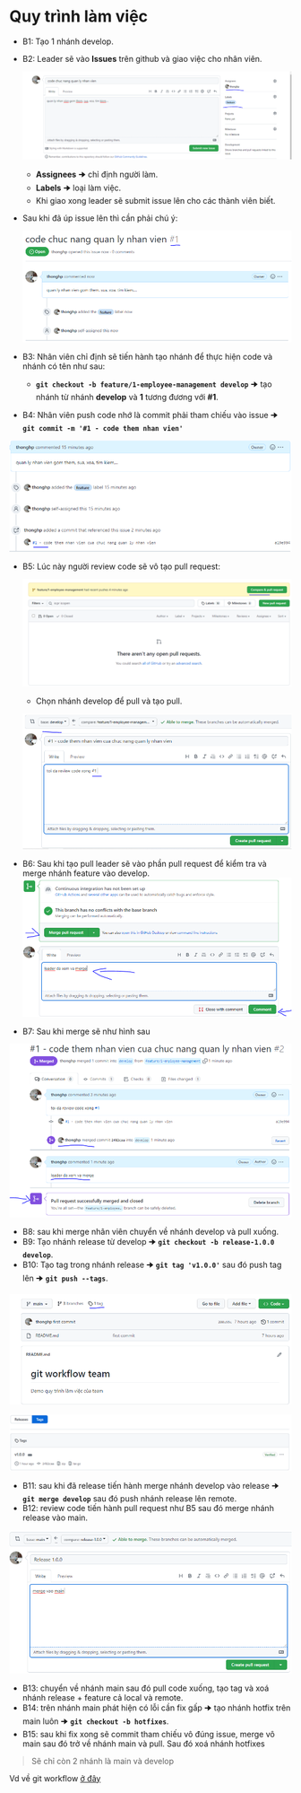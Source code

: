 # Quy trình làm việc 

- B1: Tạo 1 nhánh develop.
- B2: Leader sẽ vào **Issues** trên github và giao việc cho nhân viên.

    ![alt](/assets/issue1.png)

    - **Assignees** 🠊 chỉ định người làm.
    - **Labels** 🠊 loại làm việc.
    - Khi giao xong leader sẽ submit issue lên cho các thành viên biết.
- Sau khi đã úp issue lên thì cần phải chú ý:

    ![alt](/assets/issue2.png) 

- B3: Nhân viên chỉ định sẽ tiến hành tạo nhánh để thực hiện code và nhánh có tên như sau:
    - **`git checkout -b feature/1-employee-management develop`** 🠊 tạo nhánh từ nhánh **develop** và **1** tương đương với **#1**.
- B4: Nhân viên push code nhớ là commit phải tham chiếu vào issue 🠊 **`git commit -m '#1 - code them nhan vien'`**

![alit](/assets/issue3.png)

- B5: Lúc này người review code sẽ vô tạo pull request:

    ![alt](/assets/pull-request1.png)

    - Chọn nhánh develop để pull và tạo pull.

    ![alt](/assets/pull-request2.png)

- B6: Sau khi tạo pull leader sẽ vào phần pull request để kiểm tra và merge nhánh feature vào develop.
    ![alt](/assets/pull-request3.png)    

- B7: Sau khi merge sẽ như hình sau

![alt](/assets/pull-request4.png)

- B8: sau khi merge nhân viên chuyển về nhánh develop và pull xuống.
- B9: Tạo nhánh release từ develop 🠊 **`git checkout -b release-1.0.0 develop`**.
- B10: Tạo tag trong nhánh release 🠊 **`git tag 'v1.0.0'`** sau đó push tag lên 🠊 **`git push --tags`**.

![alt](/assets/tag1.png)

![alt](/assets/tag2.png)

- B11: sau khi đã release tiến hành merge nhánh develop vào release 🠊 **`git merge develop`** sau đó push nhánh release lên remote.
- B12: review code tiến hành pull request như B5 sau đó merge nhánh release vào main.

![alt](/assets/pull-request5.png)

- B13: chuyển về nhánh main sau đó pull code xuống, tạo tag và xoá nhánh release + feature cả local và remote. 
- B14: trên nhánh main phát hiện có lỗi cần fix gấp 🠊 tạo nhánh hotfix trên main luôn 🠊 **`git checkout -b hotfixes`**.
- B15: sau khi fix xong sẽ commit tham chiếu vô đúng issue, merge vô main sau đó trở về nhánh main và pull. Sau đó xoá nhánh hotfixes

> Sẽ chỉ còn 2 nhánh là main và develop

Vd về git workflow [ở đây](https://github.com/thonghp/git-workflow-team)

